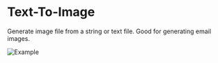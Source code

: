 # Text-To-Image
Generate image file from a string or text file. Good for generating email images.

![Example](https://user-images.githubusercontent.com/18584014/63245006-56fd3200-c235-11e9-9516-1c48fa8bda57.png)
